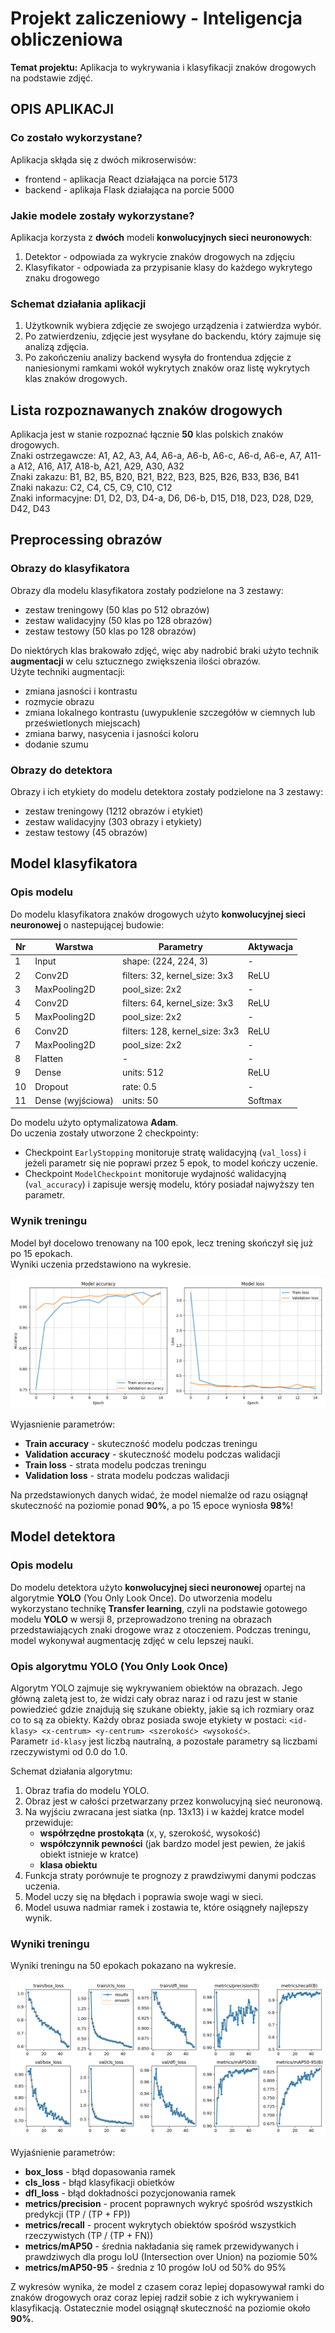 # Projekt zaliczeniowy - Inteligencja obliczeniowa  
**Temat projektu:** Aplikacja to wykrywania i klasyfikacji znaków drogowych na podstawie zdjęć.  

## OPIS APLIKACJI  
### Co zostało wykorzystane?  
Aplikacja skłąda się z dwóch mikroserwisów:
- frontend - aplikacja React działająca na porcie 5173
- backend - aplikaja Flask działająca na porcie 5000

### Jakie modele zostały wykorzystane?  
Aplikacja korzysta z **dwóch** modeli **konwolucyjnych sieci neuronowych**:
1. Detektor - odpowiada za wykrycie znaków drogowych na zdjęciu
2. Klasyfikator - odpowiada za przypisanie klasy do każdego wykrytego znaku drogowego

### Schemat działania aplikacji  
1. Użytkownik wybiera zdjęcie ze swojego urządzenia i zatwierdza wybór.
2. Po zatwierdzeniu, zdjęcie jest wysyłane do backendu, który zajmuje się analizą zdjęcia.
3. Po zakończeniu analizy backend wysyła do frontendua zdjęcie z naniesionymi ramkami wokół wykrytych znaków oraz listę wykrytych klas znaków drogowych.

## Lista rozpoznawanych znaków drogowych  
Aplikacja jest w stanie rozpoznać łącznie **50** klas polskich znaków drogowych.  
Znaki ostrzegawcze: A1, A2, A3, A4, A6-a, A6-b, A6-c, A6-d, A6-e, A7, A11-a A12, A16, A17, A18-b, A21, A29, A30, A32  
Znaki zakazu: B1, B2, B5, B20, B21, B22, B23, B25, B26, B33, B36, B41  
Znaki nakazu: C2, C4, C5, C9, C10, C12  
Znaki informacyjne: D1, D2, D3, D4-a, D6, D6-b, D15, D18, D23, D28, D29, D42, D43  

## Preprocessing obrazów  
### Obrazy do klasyfikatora  
Obrazy dla modelu klasyfikatora zostały podzielone na 3 zestawy:
- zestaw treningowy (50 klas po 512 obrazów)
- zestaw walidacyjny (50 klas po 128 obrazów)
- zestaw testowy (50 klas po 128 obrazów)

Do niektórych klas brakowało zdjęć, więc aby nadrobić braki użyto technik **augmentacji** w celu sztucznego zwiększenia ilości obrazów.  
Użyte techniki augmentacji:
- zmiana jasności i kontrastu
- rozmycie obrazu
- zmiana lokalnego kontrastu (uwypuklenie szczegółów w ciemnych lub prześwietlonych miejscach)
- zmiana barwy, nasycenia i jasności koloru
- dodanie szumu

### Obrazy do detektora  
Obrazy i ich etykiety do modelu detektora zostały podzielone na 3 zestawy:
- zestaw treningowy (1212 obrazów i etykiet)
- zestaw walidacyjny (303 obrazy i etykiety)
- zestaw testowy (45 obrazów)

## Model klasyfikatora  
### Opis modelu
Do modelu klasyfikatora znaków drogowych użyto **konwolucyjnej sieci neuronowej** o nastepującej budowie:  

|Nr|Warstwa          |Parametry                     |Aktywacja  |
|--|-----------------|------------------------------|-----------|
|1 |Input            |shape: (224, 224, 3)          |-          |
|2 |Conv2D           |filters: 32, kernel_size: 3x3 |ReLU       |
|3 |MaxPooling2D     |pool_size: 2x2                |-          |
|4 |Conv2D           |filters: 64, kernel_size: 3x3 |ReLU       |
|5 |MaxPooling2D     |pool_size: 2x2                |-          |
|6 |Conv2D           |filters: 128, kernel_size: 3x3|ReLU       |
|7 |MaxPooling2D     |pool_size: 2x2                |-          |
|8 |Flatten          |-                             |-          |
|9 |Dense            |units: 512                    |ReLU       |
|10|Dropout          |rate: 0.5                     |-          |
|11|Dense (wyjściowa)|units: 50                     |Softmax    |

Do modelu użyto optymalizatowa **Adam**.  
Do uczenia zostały utworzone 2 checkpointy:
- Checkpoint `EarlyStopping` monitoruje stratę walidacyjną (`val_loss`) i jeżeli parametr się nie poprawi przez 5 epok, to model kończy uczenie.
- Checkpoint `ModelCheckpoint` monitoruje wydajność walidacyjną (`val_accuracy`) i zapisuje wersję modelu, który posiadał najwyższy ten parametr.

### Wynik treningu
Model był docelowo trenowany na 100 epok, lecz trening skończył się już po 15 epokach.  
Wyniki uczenia przedstawiono na wykresie.  

!["Wykres treningu klasyfikatora"](./classification-model-plot.png)

Wyjasnienie parametrów:
- **Train accuracy** - skuteczność modelu podczas treningu
- **Validation accuracy** - skuteczność modelu podczas walidacji
- **Train loss** - strata modelu podczas treningu
- **Validation loss** - strata modelu podczas walidacji

Na przedstawionych danych widać, że model niemalże od razu osiągnął skuteczność na poziomie ponad **90%**, a po 15 epoce wyniosła **98%**!

## Model detektora  
### Opis modelu  
Do modelu detektora użyto **konwolucyjnej sieci neuronowej** opartej na algorytmie **YOLO** (You Only Look Once). Do utworzenia modelu wykorzystano technikę **Transfer learning**, czyli na podstawie gotowego modelu **YOLO** w wersji 8, przeprowadzono trening na obrazach przedstawiających znaki drogowe wraz z otoczeniem. Podczas treningu, model wykonywał augmentację zdjęć w celu lepszej nauki.

### Opis algorytmu YOLO (You Only Look Once)
Algorytm YOLO zajmuje się wykrywaniem obiektów na obrazach. Jego główną zaletą jest to, że widzi cały obraz naraz i od razu jest w stanie powiedzieć gdzie znajdują się szukane obiekty, jakie są ich rozmiary oraz co to są za obiekty. Każdy obraz posiada swoje etykiety w postaci: `<id-klasy> <x-centrum> <y-centrum> <szerokość> <wysokość>`.  
Parametr `id-klasy` jest liczbą nautralną, a pozostałe parametry są liczbami rzeczywistymi od 0.0 do 1.0.  

Schemat działania algorytmu:
1. Obraz trafia do modelu YOLO.
2. Obraz jest w całości przetwarzany przez konwolucyjną sieć neuronową.
3. Na wyjściu zwracana jest siatka (np. 13x13) i w każdej kratce model przewiduje:
    - **współrzędne prostokąta** (x, y, szerokość, wysokość)
    - **współczynnik pewności** (jak bardzo model jest pewien, że jakiś obiekt istnieje w kratce)
    - **klasa obiektu**
4. Funkcja straty porównuje te prognozy z prawdziwymi danymi podczas uczenia.
5. Model uczy się na błędach i poprawia swoje wagi w sieci.
6. Model usuwa nadmiar ramek i zostawia te, które osiągneły najlepszy wynik.

### Wyniki treningu  
Wyniki treningu na 50 epokach pokazano na wykresie.  

!["Wykres treningu detektora"](./detection-model-plot.png)

Wyjaśnienie parametrów:
- **box_loss** - błąd dopasowania ramek
- **cls_loss** - błąd klasyfikacji obietków
- **dfl_loss** - błąd dokładności pozycjonowania ramek
- **metrics/precision** - procent poprawnych wykryć spośród wszystkich predykcji (TP / (TP + FP))
- **metrics/recall** - procent wykrytych obiektów spośród wszystkich rzeczywistych (TP / (TP + FN))
- **metrics/mAP50** - średnia nakładania się ramek przewidywanych i prawdziwych dla progu IoU (Intersection over Union) na poziomie 50%
- **metrics/mAP50-95** - średnia z 10 progów IoU od 50% do 95%

Z wykresów wynika, że model z czasem coraz lepiej dopasowywał ramki do znaków drogowych oraz coraz lepiej radził sobie z ich wykrywaniem i klasyfikacją. Ostatecznie model osiągnął skuteczność na poziomie około **90%**.